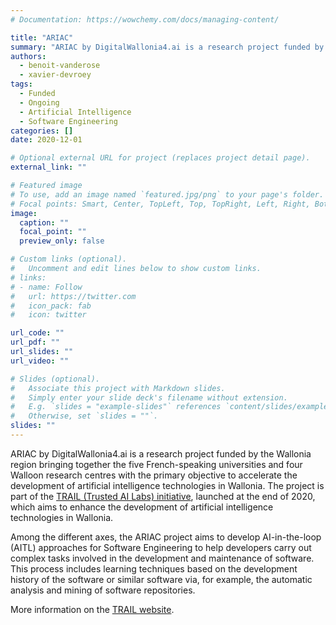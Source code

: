 ```yaml
---
# Documentation: https://wowchemy.com/docs/managing-content/

title: "ARIAC"
summary: "ARIAC by DigitalWallonia4.ai is a research project funded by the Wallonia region bringing together the five French-speaking universities and four Walloon research centres with the primary objective to accelerate the development of artificial intelligence technologies in Wallonia. "
authors:
  - benoit-vanderose
  - xavier-devroey
tags:
  - Funded
  - Ongoing
  - Artificial Intelligence
  - Software Engineering
categories: []
date: 2020-12-01

# Optional external URL for project (replaces project detail page).
external_link: ""

# Featured image
# To use, add an image named `featured.jpg/png` to your page's folder.
# Focal points: Smart, Center, TopLeft, Top, TopRight, Left, Right, BottomLeft, Bottom, BottomRight.
image:
  caption: ""
  focal_point: ""
  preview_only: false

# Custom links (optional).
#   Uncomment and edit lines below to show custom links.
# links:
# - name: Follow
#   url: https://twitter.com
#   icon_pack: fab
#   icon: twitter

url_code: ""
url_pdf: ""
url_slides: ""
url_video: ""

# Slides (optional).
#   Associate this project with Markdown slides.
#   Simply enter your slide deck's filename without extension.
#   E.g. `slides = "example-slides"` references `content/slides/example-slides.md`.
#   Otherwise, set `slides = ""`.
slides: ""
---
```


ARIAC by DigitalWallonia4.ai is a research project funded by the Wallonia region bringing together the five French-speaking universities and four Walloon research centres with the primary objective to accelerate the development of artificial intelligence technologies in Wallonia. The project is part of the [TRAIL (Trusted AI Labs) initiative](https://trail.bydw.be/en/), launched at the end of 2020, which aims to enhance the development of artificial intelligence technologies in Wallonia.

Among the different axes, the ARIAC project aims to develop AI-in-the-loop (AITL) approaches for Software Engineering to help developers carry out complex tasks involved in the development and maintenance of software. This process includes learning techniques based on the development history of the software or similar software via, for example, the automatic analysis and mining of software repositories.

More information on the [TRAIL website](https://trail.bydw.be/en/).

